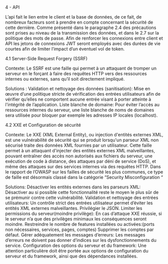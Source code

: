 4 - API

L’api fait le lien entre le client et la base de données, de ce fait, de nombreux facteurs sont à prendre en compte concernant la sécurité de cette dernière. Comme présenté dans le paragraphe 2.4 des précautions sont prises au niveau de la transmission des données, et dans le 2.7 sur la politique des mots de passe. Afin de renforcer les connexions entre client et API les jetons de connexions JWT seront employés avec des durées de vie courtes afin de limiter l’impact d’un éventuel vol de token.



4.1 Server-Side Request Forgery (SSRF)

Contexte: Le SSRF est une faille qui permet à un attaquant de tromper un serveur en le forçant à faire des requêtes HTTP vers des ressources  internes ou externes, sans qu’il soit directement impliqué. 

Solutions : 
Validation et nettoyage des données (sanitisation): Mise en œuvre d’une politique stricte de vérification des entrées utilisateurs afin de vérifier qu’elles ne comportent aucune entrée visant à porter atteinte à l'intégrité de l’application.
Liste blanche de domaine: Pour éviter l’accès au ressources internes du serveur, une liste blanche de noms de domaines sera utilisée pour bloquer par exemple les adresses IP locales (localhost).

4.2 XXE et Configuration de sécurité

Contexte: Le XXE (XML External Entity), ou injection d'entités externes XML, est une vulnérabilité de sécurité qui se produit lorsqu'un parseur XML non sécurisé traite des données XML fournies par un utilisateur. Cette faille permet à un attaquant d'injecter des entités externes XML malveillantes, pouvant entraîner des accès non autorisés aux fichiers du serveur, une exécution de code à distance, des attaques par déni de service (DoS), et même des attaques sur des services internes via des requêtes HTTP. Dans le rapport de l’OWASP sur les failles de sécurité les plus communes, ce type de faille est désormais classé dans la catégorie “Security Misconfiguration “

Solutions:
Désactiver les entités externes dans les parseurs XML: Désactiver au si possible cette fonctionnalité reste le moyen le plus sûr de se prémunir contre cette vulnérabilité.
Validation et nettoyage des entrées utilisateurs: Un contrôle strict des entrées utilisateur permet d’éviter les entités XML externes malveillantes.
Privilégier le JSON.
Limiter les permissions du serveur(moindre privilège): En cas d’attaque XXE réussie, si le serveur n’a que des privilèges minimaux les conséquences seront moindre.
Restreindre le nombre de features installées ou activées:(ports non nécessaires, services, pages, comptes)
Supprimer les comptes par défaut.
Gérer adéquatement les messages d’erreurs: Les messages d’erreurs ne doivent pas donner d’indices sur les dysfonctionnements du service.
Configuration des options du serveur et du framework: Une attention particulière doit être portée aux options de configuration du serveur et du framework, ainsi que des dépendances installées.
